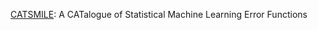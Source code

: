[CATSMILE](http://www.catsmile.com.cn/): A CATalogue of Statistical Machine Learning Error Functions

